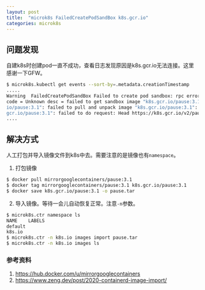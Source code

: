 ```yaml
---
layout: post
title:  "microk8s FailedCreatePodSandBox k8s.gcr.io"
categories: microk8s
---
```


## 问题发现

自建k8s时创建pod一直不成功，查看日志发现原因是k8s.gcr.io无法连接。这里感谢一下GFW。

```bash
$ microk8s.kubectl get events --sort-by=.metadata.creationTimestamp
.....
Warning  FailedCreatePodSandBox Failed to create pod sandbox: rpc error:
code = Unknown desc = failed to get sandbox image "k8s.gcr.io/pause:3.1": failed to pull image "k8s.gcr.
io/pause:3.1": failed to pull and unpack image "k8s.gcr.io/pause:3.1": failed to resolve reference "k8s.
gcr.io/pause:3.1": failed to do request: Head https://k8s.gcr.io/v2/pause/manifests/3.1: dial tcp 74.125.204.82:443: i/o timeout
....
```

## 解决方式

人工打包并导入镜像文件到k8s中去。需要注意的是镜像也有`namespace`。

1. 打包镜像

```bash
$ docker pull mirrorgooglecontainers/pause:3.1
$ docker tag mirrorgooglecontainers/pause:3.1 k8s.gcr.io/pause:3.1
$ docker save k8s.gcr.io/pause:3.1 -o pause.tar
```

2. 导入镜像。等待一会儿自动恢复正常。注意`-n`参数。

```bash
$ microk8s.ctr namespace ls
NAME    LABELS
default        
k8s.io
$ microk8s.ctr -n k8s.io images import pause.tar
$ microk8s.ctr -n k8s.io images ls
```

### 参考资料
1. https://hub.docker.com/u/mirrorgooglecontainers
2. https://www.zeng.dev/post/2020-containerd-image-import/
